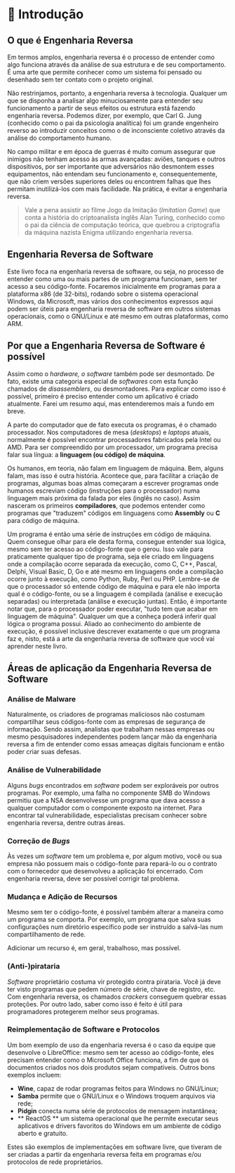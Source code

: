 # 🥇 Introdução

## O que é Engenharia Reversa

Em termos amplos, engenharia reversa é o processo de entender como algo funciona através da análise de sua estrutura e de seu comportamento. É uma arte que permite conhecer como um sistema foi pensado ou desenhado sem ter contato com o projeto original.

Não restrinjamos, portanto, a engenharia reversa à tecnologia. Qualquer um que se disponha a analisar algo minuciosamente para entender seu funcionamento a partir de seus efeitos ou estrutura está fazendo engenharia reversa. Podemos dizer, por exemplo, que Carl G. Jung (conhecido como o pai da psicologia analítica) foi um grande engenheiro reverso ao introduzir conceitos como o de inconsciente coletivo através da análise do comportamento humano.

No campo militar e em época de guerras é muito comum assegurar que inimigos não tenham acesso às armas avançadas: aviões, tanques e outros dispositivos, por ser importante que adversários não desmontem esses equipamentos, não entendam seu funcionamento e, consequentemente, que não criem versões superiores deles ou encontrem falhas que lhes permitam inutilizá-los com mais facilidade. Na prática, é evitar a engenharia reversa.

> Vale a pena assistir ao filme Jogo da Imitação (_Imitation Game_) que conta a história do criptoanalista inglês Alan Turing, conhecido como o pai da ciência de computação teórica, que quebrou a criptografia da máquina nazista Enigma utilizando engenharia reversa.

## Engenharia Reversa de Software

Este livro foca na engenharia reversa de software, ou seja, no processo de entender como uma ou mais partes de um programa funcionam, sem ter acesso a seu código-fonte. Focaremos inicialmente em programas para a plataforma x86 (de 32-bits), rodando sobre o sistema operacional Windows, da Microsoft, mas vários dos conhecimentos expressos aqui podem ser úteis para engenharia reversa de software em outros sistemas operacionais, como o GNU/Linux e até mesmo em outras plataformas, como ARM.

## Por que a Engenharia Reversa de Software é possível

Assim como o _hardware, o software_ também pode ser desmontado. De fato, existe uma categoria especial de _softwares_ com esta função chamados de _disassemblers_, ou desmontadores. Para explicar como isso é possível, primeiro é preciso entender como um aplicativo é criado atualmente. Farei um resumo aqui, mas entenderemos mais a fundo em breve.

A parte do computador que de fato executa os programas, é o chamado processador. Nos computadores de mesa (_desktops_) e _laptops_ atuais, normalmente é possível encontrar processadores fabricados pela Intel ou AMD. Para ser compreendido por um processador, um programa precisa falar sua língua: a **linguagem (ou código) de máquina**.

Os humanos, em teoria, não falam em linguagem de máquina. Bem, alguns falam, mas isso é outra história. Acontece que, para facilitar a criação de programas, algumas boas almas começaram a escrever programas onde humanos escreviam código (instruções para o processador) numa linguagem mais próxima da falada por eles (inglês no caso). Assim nasceram os primeiros **compiladores**, que podemos entender como programas que "traduzem" códigos em linguagens como **Assembly** ou **C** para código de máquina.

Um programa é então uma série de instruções em código de máquina. Quem consegue olhar para ele desta forma, consegue entender sua lógica, mesmo sem ter acesso ao código-fonte que o gerou. Isso vale para praticamente qualquer tipo de programa, seja ele criado em linguagens onde a compilação ocorre separada da execução, como C, C++, Pascal, Delphi, Visual Basic, D, Go e até mesmo em linguagens onde a compilação ocorre junto à execução, como Python, Ruby, Perl ou PHP. Lembre-se de que o processador só entende código de máquina e para ele não importa qual é o código-fonte, ou se a linguagem é compilada (análise e execução separadas) ou interpretada (análise e execução juntas). Então, é importante notar que, para o processador poder executar, "tudo tem que acabar em linguagem de máquina". Qualquer um que a conheça poderá inferir qual lógica o programa possui. Aliado ao conhecimento do ambiente de execução, é possível inclusive descrever exatamente o que um programa faz e, nisto, está a arte da engenharia reversa de software que você vai aprender neste livro.

## Áreas de aplicação da Engenharia Reversa de Software

### Análise de Malware

Naturalmente, os criadores de programas maliciosos não costumam compartilhar seus códigos-fonte com as empresas de segurança de informação. Sendo assim, analistas que trabalham nessas empresas ou mesmo pesquisadores independentes podem lançar mão da engenharia reversa a fim de entender como essas ameaças digitais funcionam e então poder criar suas defesas.

### Análise de Vulnerabilidade

Alguns _bugs_ encontrados em _software_ podem ser exploráveis por outros programas. Por exemplo, uma falha no componente SMB do Windows permitiu que a NSA desenvolvesse um programa que dava acesso a qualquer computador com o componente exposto na internet. Para encontrar tal vulnerabilidade, especialistas precisam conhecer sobre engenharia reversa, dentre outras áreas.

### Correção de _Bugs_

Às vezes um _software_ tem um problema e, por algum motivo, você ou sua empresa não possuem mais o código-fonte para repará-lo ou o contrato com o fornecedor que desenvolveu a aplicação foi encerrado. Com engenharia reversa, deve ser possível corrigir tal problema.

### Mudança e Adição de Recursos

Mesmo sem ter o código-fonte, é possível também alterar a maneira como um programa se comporta. Por exemplo, um programa que salva suas configurações num diretório específico pode ser instruído a salvá-las num compartilhamento de rede.

Adicionar um recurso é, em geral, trabalhoso, mas possível.

### (Anti-)pirataria

_Software_ proprietário costuma vir protegido contra pirataria. Você já deve ter visto programas que pedem número de série, chave de registro, etc. Com engenharia reversa, os chamados _crackers_ conseguem quebrar essas proteções. Por outro lado, saber como isso é feito é útil para programadores protegerem melhor seus programas.

### Reimplementação de Software e Protocolos

Um bom exemplo de uso da engenharia reversa é o caso da equipe que desenvolve o LibreOffice: mesmo sem ter acesso ao código-fonte, eles precisam entender como o Microsoft Office funciona, a fim de que os documentos criados nos dois produtos sejam compatíveis. Outros bons exemplos incluem:

- **Wine**, capaz de rodar programas feitos para Windows no GNU/Linux;
- **Samba** permite que o GNU/Linux e o Windows troquem arquivos via rede;
- **Pidgin** conecta numa série de protocolos de mensagem instantânea;
- ** ReactOS ** um sistema operacional que lhe permite executar seus aplicativos e drivers favoritos do Windows em um ambiente de código aberto e gratuito.

Estes são exemplos de implementações em software livre, que tiveram de ser criadas a partir da engenharia reversa feita em programas e/ou protocolos de rede proprietários.
